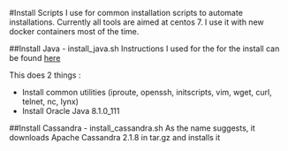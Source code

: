 #Install Scripts
I use for common installation scripts to automate installations. Currently all tools are aimed at centos 7. I use it with new docker containers most of the time.

##Install Java - install_java.sh
Instructions I used for the for the install can be found [here](http://tecadmin.net/install-java-8-on-centos-rhel-and-fedora/)

This does 2 things : 
- Install common utilities (iproute, openssh, initscripts, vim, wget, curl, telnet, nc, lynx)
- Install Oracle Java 8.1.0_111

##Install Cassandra - install_cassandra.sh
As the name suggests, it downloads Apache Cassandra 2.1.8 in tar.gz and installs it

